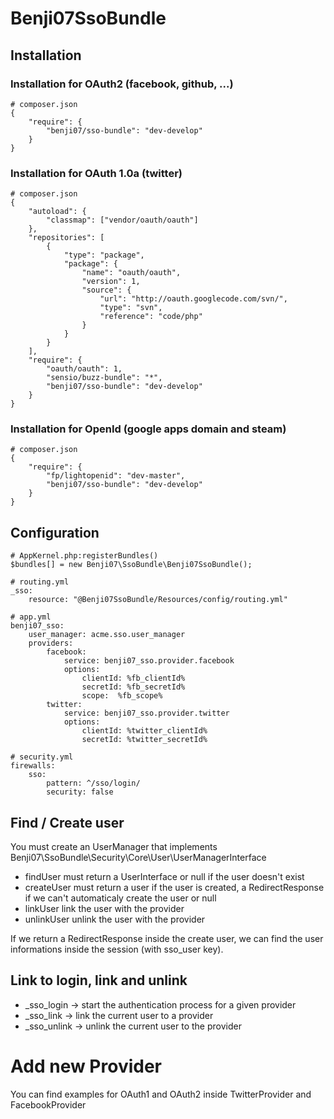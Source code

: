 # Benji07SsoBundle

## Installation

### Installation for OAuth2 (facebook, github, ...)

    # composer.json
    {
        "require": {
            "benji07/sso-bundle": "dev-develop"
        }
    }

### Installation for OAuth 1.0a (twitter)

    # composer.json
    {
        "autoload": {
            "classmap": ["vendor/oauth/oauth"]
        },
        "repositories": [
            {
                "type": "package",
                "package": {
                    "name": "oauth/oauth",
                    "version": 1,
                    "source": {
                        "url": "http://oauth.googlecode.com/svn/",
                        "type": "svn",
                        "reference": "code/php"
                    }
                }
            }
        ],
        "require": {
            "oauth/oauth": 1,
            "sensio/buzz-bundle": "*",
            "benji07/sso-bundle": "dev-develop"
        }
    }

### Installation for OpenId (google apps domain and steam)

    # composer.json
    {
        "require": {
            "fp/lightopenid": "dev-master",
            "benji07/sso-bundle": "dev-develop"
        }
    }


## Configuration

    # AppKernel.php:registerBundles()
    $bundles[] = new Benji07\SsoBundle\Benji07SsoBundle();

    # routing.yml
    _sso:
        resource: "@Benji07SsoBundle/Resources/config/routing.yml"

    # app.yml
    benji07_sso:
        user_manager: acme.sso.user_manager
        providers:
            facebook:
                service: benji07_sso.provider.facebook
                options:
                    clientId: %fb_clientId%
                    secretId: %fb_secretId%
                    scope:  %fb_scope%
            twitter:
                service: benji07_sso.provider.twitter
                options:
                    clientId: %twitter_clientId%
                    secretId: %twitter_secretId%

    # security.yml
    firewalls:
        sso:
            pattern: ^/sso/login/
            security: false

## Find / Create user

You must create an UserManager that implements Benji07\SsoBundle\Security\Core\User\UserManagerInterface

- findUser must return a UserInterface or null if the user doesn't exist
- createUser must return a user if the user is created, a RedirectResponse if we can't automaticaly create the user or null
- linkUser link the  user with the provider
- unlinkUser unlink the user with the provider

If we return a RedirectResponse inside the create user, we can find the user informations inside the session (with sso_user key).

## Link to login, link and unlink

- _sso_login -> start the authentication process for a given provider
- _sso_link -> link the current user to a provider
- _sso_unlink -> unlink the current user to the provider

# Add new Provider

You can find examples for OAuth1 and OAuth2 inside TwitterProvider and FacebookProvider
